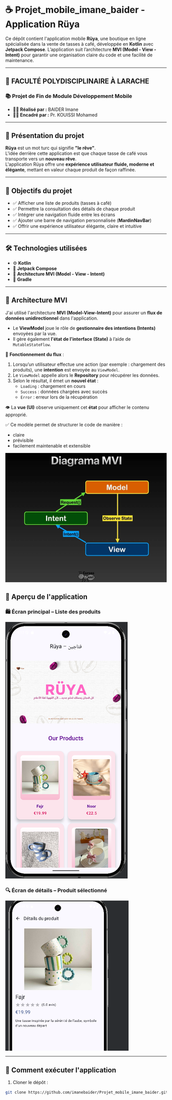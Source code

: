 # ☕ Projet_mobile_imane_baider - Application Rüya

Ce dépôt contient l'application mobile **Rüya**, une boutique en ligne spécialisée dans la vente de tasses à café, développée en **Kotlin** avec **Jetpack Compose**. L’application suit l’architecture **MVI (Model - View - Intent)** pour garantir une organisation claire du code et une facilité de maintenance.

---

## 🏫 FACULTÉ POLYDISCIPLINAIRE À LARACHE  
### 📚 Projet de Fin de Module Développement Mobile

- 👩‍💻 **Réalisé par :** BAIDER Imane  
- 👨‍🏫 **Encadré par :** Pr. KOUISSI Mohamed  

---

## 🌟 Présentation du projet

**Rüya** est un mot turc qui signifie **"le rêve"**.  
L'idée derrière cette application est que chaque tasse de café vous transporte vers un **nouveau rêve**.  
L'application Rüya offre une **expérience utilisateur fluide, moderne et élégante**, mettant en valeur chaque produit de façon raffinée.

---

## 🎯 Objectifs du projet

- ✅ Afficher une liste de produits (tasses à café)  
- ✅ Permettre la consultation des détails de chaque produit  
- ✅ Intégrer une navigation fluide entre les écrans  
- ✅ Ajouter une barre de navigation personnalisée (**MardinNavBar**)  
- ✅ Offrir une expérience utilisateur élégante, claire et intuitive  

---

## 🛠️ Technologies utilisées

- ⚙️ **Kotlin**  
- 🎨 **Jetpack Compose**  
- 🧠 **Architecture MVI (Model - View - Intent)**  
- 🔧 **Gradle**  

---

## 🧠 Architecture MVI

J'ai utilisé l'architecture **MVI (Model-View-Intent)** pour assurer un **flux de données unidirectionnel** dans l'application.

- Le **ViewModel** joue le rôle de **gestionnaire des intentions (Intents)** envoyées par la vue.
- Il gère également **l'état de l'interface (State)** à l’aide de `MutableStateFlow`.

🔄 **Fonctionnement du flux** :

1. Lorsqu’un utilisateur effectue une action (par exemple : chargement des produits), une **intention** est envoyée au `ViewModel`.
2. Le `ViewModel` appelle alors le **Repository** pour récupérer les données.
3. Selon le résultat, il émet un **nouvel état** :
   - `Loading` : chargement en cours  
   - `Success` : données chargées avec succès  
   - `Error` : erreur lors de la récupération  

👁️ La **vue (UI)** observe uniquement cet **état** pour afficher le contenu approprié.

✅ Ce modèle permet de structurer le code de manière :
- claire  
- prévisible  
- facilement maintenable et extensible  

![Capture de l'application](https://raw.githubusercontent.com/imanebaider/Projet_mobile_imane_baider/refs/heads/main/mvi.webp)


## 📸 Aperçu de l'application

### 🛍️ Écran principal – Liste des produits
![Capture de l'application](https://github.com/imanebaider/Projet_mobile_imane_baider/blob/main/ruya.PNG?raw=true)

### 🔍 Écran de détails – Produit sélectionné
![Capture de l'application](https://github.com/imanebaider/Projet_mobile_imane_baider/blob/main/ruya2.PNG?raw=true)

---

## 🚀 Comment exécuter l'application

1. Cloner le dépôt :
```bash
git clone https://github.com/imanebaider/Projet_mobile_imane_baider.git
